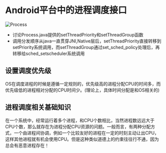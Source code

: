 # Android平台中的进程调度接口

![Process](/img/android_process.png)

- 讨论Process.java提供的setThreadPriority和setThreadGroup函数
- 调用分发顺序从java一直贯穿JNI,Native层后，setThreadPriority直接转移到setPriority系统调用，而setThreadGroup通过set\_sched\_policy处理后，再转移给sched_setscheduler系统调用

## 设置调度优先级

OS在调度进程的时候是遵循一定规则的，优先级高的进程分配CPU的时间多，而优先级低的进程相对分配的CPU时间少。(理论上，具体时间分配是和OS相关的)

## 进程调度相关基础知识

在一个系统中，经常运行着多个进程，和CPU个数相比，当然进程数远远大于CPU个数，那么就存在为进程分配CPU资源的问题。一般而言，有两种分配方式，一个由进程间协调，例如一个比较友好的进程在一定的时刻主动让出CPU，这样其他进程就有机会使用CPU。但是这种类似道德上的约束往往行不通，因为总会有恶意进程存在！